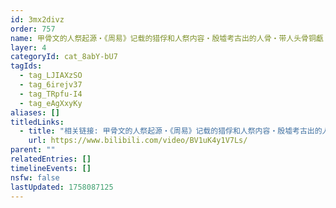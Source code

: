 ```yaml
---
id: 3mx2divz
order: 757
name: 甲骨文的人祭起源・《周易》记载的猎俘和人祭内容・殷墟考古出的人骨・带人头骨铜甗
layer: 4
categoryId: cat_8abY-bU7
tagIds:
  - tag_LJIAXzSO
  - tag_6irejv37
  - tag_TRpfu-I4
  - tag_eAgXxyKy
aliases: []
titledLinks:
  - title: "相关链接: 甲骨文的人祭起源・《周易》记载的猎俘和人祭内容・殷墟考古出的人骨・带人头骨铜甗"
    url: https://www.bilibili.com/video/BV1uK4y1V7Ls/
parent: ""
relatedEntries: []
timelineEvents: []
nsfw: false
lastUpdated: 1758087125
---
```


